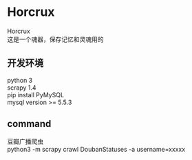 # Horcrux
Horcrux  
这是一个魂器，保存记忆和灵魂用的  

## 开发环境

python 3  
scrapy 1.4  
pip install PyMySQL  
mysql version >= 5.5.3

## command

豆瓣广播爬虫  
python3 -m scrapy crawl DoubanStatuses -a username=xxxxx  
